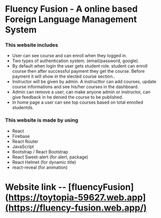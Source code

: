 # Fluency Fusion - A online based Foreign Language Management System

### This website includes
* User can see course and can enroll when they logged in.
* Two types of authentication system. (email/password, google).
* By default when login the user gets student role. student can enroll course then after successful payment they get the course. Before payment it will show in the slected course section..
* Instructor will be given by admin. A instructtor can add courses, update course informations and see his/her courses in the dashboard.
* Admin can remove a user, can make anyone admin or instructor, can give feedback in he denied the course to be published.
* In home page a user can see top courses based on total enrolled studentds.

### This website is made by using
* React
* Firebase
* React Router
* JavaScript
* Bootstrap / React Bootstrap
* React Sweet-alert (for alert, package)
* React Helmet (for dynamic title)
* react-reveal (for animation)

# Website link -- [fluencyFusion](https://toytopia-59627.web.app](https://fluency-fusion.web.app/)
